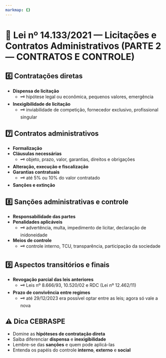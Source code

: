 ```yaml
---
markmap: {}
---
```


# 📌 Lei nº 14.133/2021 — Licitações e Contratos Administrativos (PARTE 2 — CONTRATOS E CONTROLE)

## 6️⃣ Contratações diretas
- **Dispensa de licitação**  
  - 🗝️ hipótese legal ou econômica, pequenos valores, emergência
- **Inexigibilidade de licitação**  
  - 🗝️ inviabilidade de competição, fornecedor exclusivo, profissional singular

## 7️⃣ Contratos administrativos
- **Formalização**
- **Cláusulas necessárias**  
  - 🗝️ objeto, prazo, valor, garantias, direitos e obrigações
- **Alteração, execução e fiscalização**
- **Garantias contratuais**  
  - 🗝️ até 5% ou 10% do valor contratado
- **Sanções e extinção**

## 8️⃣ Sanções administrativas e controle
- **Responsabilidade das partes**
- **Penalidades aplicáveis**  
  - 🗝️ advertência, multa, impedimento de licitar, declaração de inidoneidade
- **Meios de controle**  
  - 🗝️ controle interno, TCU, transparência, participação da sociedade

## 9️⃣ Aspectos transitórios e finais
- **Revogação parcial das leis anteriores**  
  - 🗝️ Leis nº 8.666/93, 10.520/02 e RDC (Lei nº 12.462/11)
- **Prazo de convivência entre regimes**  
  - 🗝️ até 29/12/2023 era possível optar entre as leis; agora só vale a nova

## ⚠️ Dica CEBRASPE
- Domine as **hipóteses de contratação direta**
- Saiba diferenciar **dispensa** e **inexigibilidade**
- Lembre-se das **sanções** e quem pode aplicá-las
- Entenda os papéis do controle **interno**, **externo** e **social**
